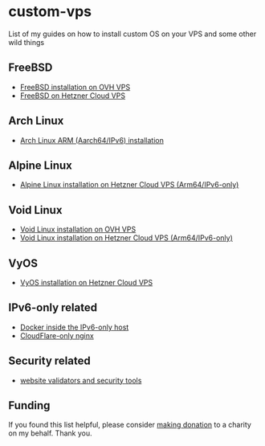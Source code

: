 # custom-vps
List of my guides on how to install custom OS on your VPS and some other wild things

## FreeBSD

* [FreeBSD installation on OVH VPS](https://gist.github.com/c0m4r/0401f6b53d35b0c34a4f51eef68af377)
* [FreeBSD on Hetzner Cloud VPS](https://gist.github.com/c0m4r/142a0480de4258d5da94ce3a2380e8bb)

## Arch Linux

* [Arch Linux ARM (Aarch64/IPv6) installation](https://gist.github.com/c0m4r/ef95599f6ae5ad04cf2f1516cf9a4698)

## Alpine Linux

* [Alpine Linux installation on Hetzner Cloud VPS (Arm64/IPv6-only)](https://gist.github.com/c0m4r/e38d41d0e31f6adda4b4c5a88ba0a453)

## Void Linux

* [Void Linux installation on OVH VPS](https://gist.github.com/c0m4r/7432c2c3acf29ddd280f82c8a0cce817)
* [Void Linux installation on Hetzner Cloud VPS (Arm64/IPv6-only)](https://gist.github.com/c0m4r/8bdd2e6925fc78bffff78af83778c4e1)

## VyOS

* [VyOS installation on Hetzner Cloud VPS](https://gist.github.com/c0m4r/13baeca67156ab88d3168e3db7cc26da)

## IPv6-only related

* [Docker inside the IPv6-only host](https://gist.github.com/c0m4r/5497c6cbd7434e0cdf8dbd35060f724b)
* [CloudFlare-only nginx](https://github.com/c0m4r/cloudflare-only-nginx)

## Security related

* [website validators and security tools](https://gist.github.com/c0m4r/4990335e5e723b5fa065c1d22264bfe8)

## Funding

If you found this list helpful, please consider [making donation](https://en.wosp.org.pl/fundacja/jak-wspierac-wosp/wesprzyj-online) to a charity on my behalf. Thank you.
